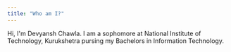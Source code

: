 ```yaml
---
title: "Who am I?"
---
```


Hi, I'm Devyansh Chawla. I am a sophomore at National Institute of Technology, 
Kurukshetra pursing my Bachelors in Information Technology.
